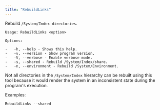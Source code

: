 ```yaml
---
title: "RebuildLinks"
---
```


Rebuild `/System/Index directories`.

```
Usage: RebuildLinks <option>

Options:

-   -h, --help - Shows this help.
-   -v, --version - Show program version.
-   -V, --verbose - Enable verbose mode.
-   -s, --shared - Rebuild /System/Index/share.
-   -n, --environment - Rebuild /System/Environment.
```

Not all directories in the `/System/Index` hierarchy can be rebuilt using this
tool because it would render the system in an inconsistent state during the
program's execution.

Examples:

```fish
RebuildLinks --shared
```
